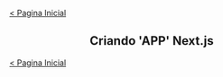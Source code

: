 [< Pagina Inicial](https://github.com/gaviusking/NextJs4noobs/blob/master/README.md#--------)
<h2 align="center">Criando 'APP' Next.js</h2>


<a href="https://github.com/gaviusking/NextJs4noobs/blob/master/README.md#--------" align="center">< Pagina Inicial</a>
